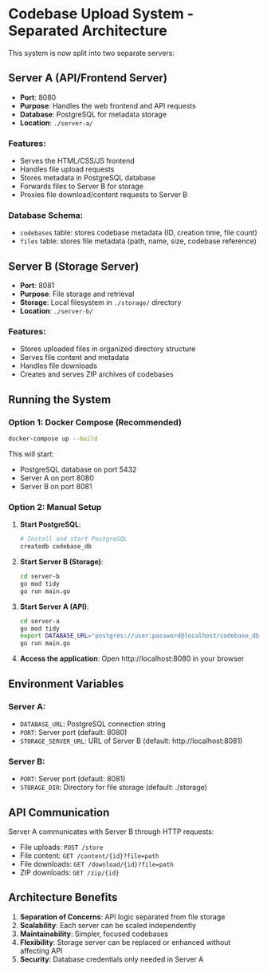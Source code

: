 # Codebase Upload System - Separated Architecture

This system is now split into two separate servers:

## Server A (API/Frontend Server)
- **Port**: 8080
- **Purpose**: Handles the web frontend and API requests
- **Database**: PostgreSQL for metadata storage
- **Location**: `./server-a/`

### Features:
- Serves the HTML/CSS/JS frontend
- Handles file upload requests
- Stores metadata in PostgreSQL database
- Forwards files to Server B for storage
- Proxies file download/content requests to Server B

### Database Schema:
- `codebases` table: stores codebase metadata (ID, creation time, file count)
- `files` table: stores file metadata (path, name, size, codebase reference)

## Server B (Storage Server)
- **Port**: 8081
- **Purpose**: File storage and retrieval
- **Storage**: Local filesystem in `./storage/` directory
- **Location**: `./server-b/`

### Features:
- Stores uploaded files in organized directory structure
- Serves file content and metadata
- Handles file downloads
- Creates and serves ZIP archives of codebases

## Running the System

### Option 1: Docker Compose (Recommended)
```bash
docker-compose up --build
```

This will start:
- PostgreSQL database on port 5432
- Server A on port 8080
- Server B on port 8081

### Option 2: Manual Setup

1. **Start PostgreSQL**:
   ```bash
   # Install and start PostgreSQL
   createdb codebase_db
   ```

2. **Start Server B (Storage)**:
   ```bash
   cd server-b
   go mod tidy
   go run main.go
   ```

3. **Start Server A (API)**:
   ```bash
   cd server-a
   go mod tidy
   export DATABASE_URL="postgres://user:password@localhost/codebase_db?sslmode=disable"
   go run main.go
   ```

4. **Access the application**:
   Open http://localhost:8080 in your browser

## Environment Variables

### Server A:
- `DATABASE_URL`: PostgreSQL connection string
- `PORT`: Server port (default: 8080)
- `STORAGE_SERVER_URL`: URL of Server B (default: http://localhost:8081)

### Server B:
- `PORT`: Server port (default: 8081)
- `STORAGE_DIR`: Directory for file storage (default: ./storage)

## API Communication

Server A communicates with Server B through HTTP requests:
- File uploads: `POST /store`
- File content: `GET /content/{id}?file=path`
- File downloads: `GET /download/{id}?file=path`
- ZIP downloads: `GET /zip/{id}`

## Architecture Benefits

1. **Separation of Concerns**: API logic separated from file storage
2. **Scalability**: Each server can be scaled independently
3. **Maintainability**: Simpler, focused codebases
4. **Flexibility**: Storage server can be replaced or enhanced without affecting API
5. **Security**: Database credentials only needed in Server A
